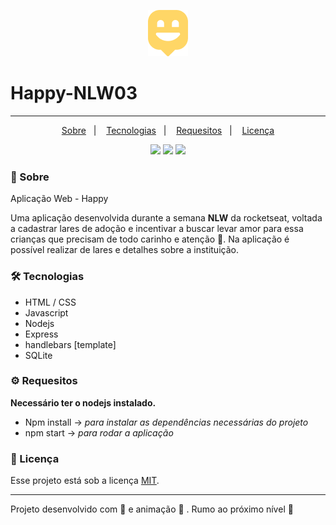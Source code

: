<p align="center">
 <img alt="logo"  src="https://raw.githubusercontent.com/wevdiaz/Happy-NLW03/master/public/images/logo-icon.png">
</p>

# Happy-NLW03 

---

<p align="center">
  <a href="#speech_balloon-sobre">Sobre</a>&nbsp;&nbsp;&nbsp;|&nbsp;&nbsp;&nbsp;
  <a href="#hammer_and_wrench-tecnologias">Tecnologias</a>&nbsp;&nbsp;&nbsp;|&nbsp;&nbsp;&nbsp;
  <a href="#gear-requesitos">Requesitos</a>&nbsp;&nbsp;&nbsp;|&nbsp;&nbsp;&nbsp;
  <a href="#scroll-licença">Licença</a>
</p>


<p align="center">
 
  <a>
    <img src="https://img.shields.io/github/repo-size/wevdiaz/Happy-NLW03">
  </a>
  
  <a>
   <img src="https://img.shields.io/github/license/wevdiaz/Happy-NLW03">
  </a>
  
  <a>
   <img src="https://img.shields.io/github/languages/count/wevdiaz/Happy-NLW03">
  </a>
  
</p>


### :speech_balloon: Sobre

 Aplicação Web - Happy


Uma aplicação desenvolvida durante a semana **NLW** da rocketseat, voltada a cadastrar lares de adoção e incentivar a buscar levar amor para essa crianças que precisam de todo carinho e atenção :slightly_smiling_face:. Na aplicação é possível realizar de lares e detalhes sobre a instituição.



### :hammer_and_wrench: Tecnologias

* HTML / CSS
* Javascript
* Nodejs
* Express
* handlebars [template]
* SQLite


### :gear: Requesitos

**Necessário ter o nodejs instalado.**

* Npm install -> *para instalar as dependências necessárias do projeto*
* npm start -> *para rodar a aplicação*


### :scroll: Licença

Esse projeto está sob a licença [MIT](https://github.com/wevdiaz/Happy-NLW03/blob/master/LICENSE).

---

Projeto desenvolvido com :blue_heart: e animação  :star_struck: . Rumo ao próximo nível :rocket:




